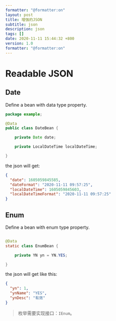 ```yaml
---
formatter: "@formatter:on"
layout: post 
title: 增强的JSON 
subtitle: json
description: json 
tags: []
date: 2020-11-11 15:44:32 +800 
version: 1.0
formatter: "@formatter:on"
---
```


# Readable JSON

## Date

Define a bean with data type property.

```java
package example;

@Data
public class DateBean {

    private Date date;

    private LocalDateTime localDateTime;

}
```

the json will get:

```json
{
  "date": 1605059845585,
  "dateFormat": "2020-11-11 09:57:25",
  "localDateTime": 1605059845603,
  "localDateTimeFormat": "2020-11-11 09:57:25"
}
```

## Enum

Define a bean with enum type property.

```java

@Data
static class EnumBean {

    private YN yn = YN.YES;

}
```

the json will get like this:

```json
{
  "yn": 1,
  "ynName": "YES",
  "ynDesc": "有效"
}
```

> 枚举需要实现接口：`IEnum`。    